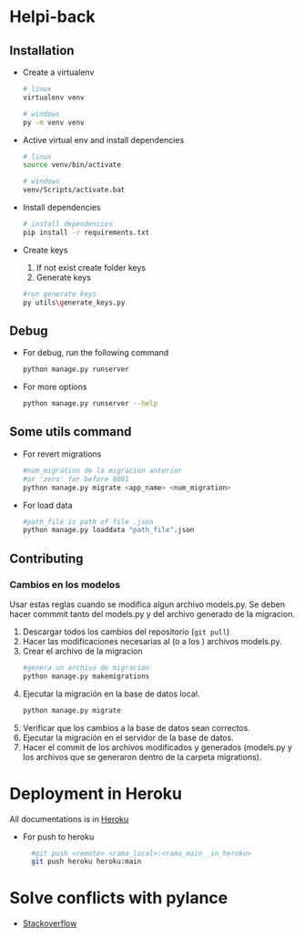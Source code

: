 # Helpi-back
## Installation
- Create a virtualenv
    ```bash
    # linux
    virtualenv venv

    # windows
    py -m venv venv
    ```

- Active virtual env and install dependencies
    ```bash
    # linux
    source venv/bin/activate

    # windows
    venv/Scripts/activate.bat
    ```

- Install dependencies
    ```bash
    # install dependencies
    pip install -r requirements.txt
    ```

- Create keys
    1. If not exist create folder keys
    2. Generate keys
    ```bash
    #run generate keys
    py utils\generate_keys.py
    ```

## Debug
- For debug, run the following command
    ```bash
    python manage.py runserver
    ```

- For more options
    ```bash
    python manage.py runserver --help
    ```

## Some utils command
- For revert migrations 
    ```bash
    #num_migration de la migracion anterior
    #or 'zero' for before 0001
    python manage.py migrate <app_name> <num_migration>
    ```

- For load data 
    ```bash
    #path_file is path of file .json
    python manage.py loaddata "path_file".json
    ```

## Contributing

### Cambios en los modelos
Usar estas reglas cuando se modifica algun archivo models.py. Se deben hacer commmit tanto del models.py y del archivo generado de la migracion.

1. Descargar todos los cambios del repositorio (`git pull`)
2. Hacer las modificaciones necesarias al (o a los ) archivos models.py.
3. Crear el archivo de la migracion
   ```bash 
   #genera un archivo de migracion
   python manage.py makemigrations
   ```
4. Ejecutar la migración en la base de datos local.
   ```bash
   python manage.py migrate
   ```
5. Verificar que los cambios a la base de datos sean correctos.
6. Ejecutar la migración en el servidor de la base de datos.
7. Hacer el commit de los archivos modificados y generados (models.py y los archivos que se generaron dentro de la carpeta migrations).


# Deployment in Heroku
All documentations is in [Heroku](https://devcenter.heroku.com/articles/getting-started-with-python)

- For push to heroku
  ```bash
    #git push <remote> <rama_local>:<rama_main__in_heroku>
    git push heroku heroku:main
    ```


# Solve conflicts with pylance

- [Stackoverflow](https://stackoverflow.com/questions/68486207/import-could-not-be-resolved-could-not-be-resolved-from-source-pylance-in-vs-cod)